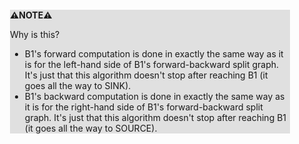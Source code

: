 <div style="margin:2em; background-color: #e0e0e0;">

<strong>⚠️NOTE️️️⚠️</strong>

Why is this?

* B1's forward computation is done in exactly the same way as it is for the left-hand side of B1's forward-backward split graph. It's just that this algorithm doesn't stop after reaching B1 (it goes all the way to SINK).
* B1's backward computation is done in exactly the same way as it is for the right-hand side of B1's forward-backward split graph. It's just that this algorithm doesn't stop after reaching B1 (it goes all the way to SOURCE).
</div>

